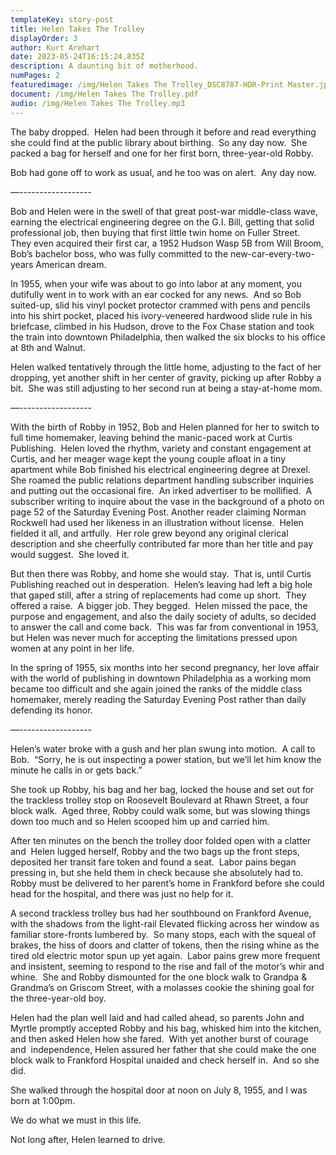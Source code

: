 ```yaml
---
templateKey: story-post
title: Helen Takes The Trolley
displayOrder: 3
author: Kurt Arehart
date: 2023-05-24T16:15:24.835Z
description: A daunting bit of motherhood.
numPages: 2
featuredimage: /img/Helen Takes The Trolley_DSC8787-HDR-Print Master.jpg
document: /img/Helen Takes The Trolley.pdf
audio: /img/Helen Takes The Trolley.mp3
---
```



The baby dropped.  Helen had been through it before and read everything she could find at the public library about birthing.  So any day now.  She packed a bag for herself and one for her first born, three-year-old Robby.



Bob had gone off to work as usual, and he too was on alert.  Any day now.



—------------------



Bob and Helen were in the swell of that great post-war middle-class wave, earning the electrical engineering degree on the G.I. Bill, getting that solid professional job, then buying that first little twin home on Fuller Street.  They even acquired their first car, a 1952 Hudson Wasp 5B from Will Broom, Bob’s bachelor boss, who was fully committed to the new-car-every-two-years American dream.



In 1955, when your wife was about to go into labor at any moment, you dutifully went in to work with an ear cocked for any news.  And so Bob suited-up, slid his vinyl pocket protector crammed with pens and pencils into his shirt pocket, placed his ivory-veneered hardwood slide rule in his briefcase, climbed in his Hudson, drove to the Fox Chase station and took the train into downtown Philadelphia, then walked the six blocks to his office at 8th and Walnut.



Helen walked tentatively through the little home, adjusting to the fact of her dropping, yet another shift in her center of gravity, picking up after Robby a bit.  She was still adjusting to her second run at being a stay-at-home mom.



—------------------



With the birth of Robby in 1952, Bob and Helen planned for her to switch to full time homemaker, leaving behind the manic-paced work at Curtis Publishing.  Helen loved the rhythm, variety and constant engagement at Curtis, and her meager wage kept the young couple afloat in a tiny apartment while Bob finished his electrical engineering degree at Drexel.  She roamed the public relations department handling subscriber inquiries and putting out the occasional fire.  An irked advertiser to be mollified.  A subscriber writing to inquire about the vase in the background of a photo on page 52 of the Saturday Evening Post. Another reader claiming Norman Rockwell had used her likeness in an illustration without license.  Helen fielded it all, and artfully.  Her role grew beyond any original clerical description and she cheerfully contributed far more than her title and pay would suggest.  She loved it.



But then there was Robby, and home she would stay.  That is, until Curtis Publishing reached out in desperation.  Helen’s leaving had left a big hole that gaped still, after a string of replacements had come up short.  They offered a raise.  A bigger job. They begged.  Helen missed the pace, the purpose and engagement, and also the daily society of adults, so decided to answer the call and come back.  This was far from conventional in 1953, but Helen was never much for accepting the limitations pressed upon women at any point in her life.



In the spring of 1955, six months into her second pregnancy, her love affair with the world of publishing in downtown Philadelphia as a working mom became too difficult and she again joined the ranks of the middle class homemaker, merely reading the Saturday Evening Post rather than daily defending its honor.



—------------------



Helen’s water broke with a gush and her plan swung into motion.  A call to Bob.  “Sorry, he is out inspecting a power station, but we’ll let him know the minute he calls in or gets back.”



She took up Robby, his bag and her bag, locked the house and set out for the trackless trolley stop on Roosevelt Boulevard at Rhawn Street, a four block walk.  Aged three, Robby could walk some, but was slowing things down too much and so Helen scooped him up and carried him.



After ten minutes on the bench the trolley door folded open with a clatter and  Helen lugged herself, Robby and the two bags up the front steps, deposited her transit fare token and found a seat.  Labor pains began pressing in, but she held them in check because she absolutely had to.  Robby must be delivered to her parent’s home in Frankford before she could head for the hospital, and there was just no help for it.



A second trackless trolley bus had her southbound on Frankford Avenue, with the shadows from the light-rail Elevated flicking across her window as familiar store-fronts lumbered by.  So many stops, each with the squeal of brakes, the hiss of doors and clatter of tokens, then the rising whine as the tired old electric motor spun up yet again.  Labor pains grew more frequent and insistent, seeming to respond to the rise and fall of the motor’s whir and whine.  She and Robby dismounted for the one block walk to Grandpa & Grandma’s on Griscom Street, with a molasses cookie the shining goal for the three-year-old boy.



Helen had the plan well laid and had called ahead, so parents John and Myrtle promptly accepted Robby and his bag, whisked him into the kitchen, and then asked Helen how she fared.  With yet another burst of courage and  independence, Helen assured her father that she could make the one block walk to Frankford Hospital unaided and check herself in.  And so she did.



She walked through the hospital door at noon on July 8, 1955, and I was born at 1:00pm.



We do what we must in this life.



Not long after, Helen learned to drive.



<!--EndFragment-->